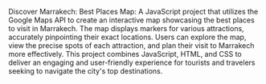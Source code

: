Discover Marrakech: Best Places Map: A JavaScript project that utilizes the Google Maps API to create an interactive map showcasing the best places to visit in Marrakech.
The map displays markers for various attractions, accurately pinpointing their exact locations.
Users can explore the map, view the precise spots of each attraction, and plan their visit to Marrakech more effectively.
This project combines JavaScript, HTML, and CSS to deliver an engaging and user-friendly experience for tourists and travelers seeking to navigate the city's top destinations.
